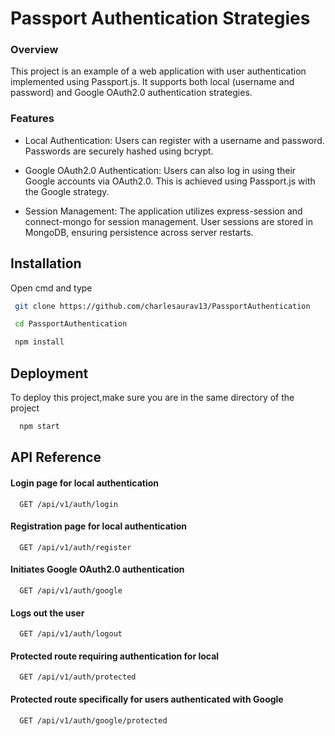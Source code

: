 
# Passport Authentication Strategies





### Overview
This project is an example of a web application with user authentication implemented using Passport.js. It supports both local (username and password) and Google OAuth2.0 authentication strategies.
### Features
* Local Authentication: Users can register with a username and password. Passwords are securely hashed using bcrypt.

* Google OAuth2.0 Authentication: Users can also log in using their Google accounts via OAuth2.0. This is achieved using Passport.js with the Google strategy.

* Session Management: The application utilizes express-session and connect-mongo for session management. User sessions are stored in MongoDB, ensuring persistence across server restarts.
## Installation

Open cmd and type

```bash
 git clone https://github.com/charlesaurav13/PassportAuthentication

 cd PassportAuthentication

 npm install
```
    
## Deployment

To deploy this project,make sure you are in the same directory of the project
```bash
  npm start
```


## API Reference

#### Login page for local authentication

```http
  GET /api/v1/auth/login
```
#### Registration page for local authentication

```http
  GET /api/v1/auth/register 
```

#### Initiates Google OAuth2.0 authentication

```http
  GET /api/v1/auth/google
```
#### Logs out the user

```http
  GET /api/v1/auth/logout
```
#### Protected route requiring authentication for local

```http
  GET /api/v1/auth/protected
```
#### Protected route specifically for users authenticated with Google

```http
  GET /api/v1/auth/google/protected
```